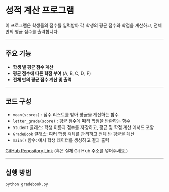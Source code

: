 # 성적 계산 프로그램

이 프로그램은 학생들의 점수를 입력받아 각 학생의 평균 점수와 학점을 계산하고, 전체 반의 평균 점수를 출력합니다.

---

## 주요 기능

* **학생 별 평균 점수 계산**
* **평균 점수에 따른 학점 부여** (A, B, C, D, F)
* **전체 반의 평균 점수 계산 및 출력**

---

## 코드 구성

* `mean(scores)` : 점수 리스트를 받아 평균을 계산하는 함수
* `letter_grade(score)` : 평균 점수에 따라 학점을 반환하는 함수
* `Student` 클래스: 학생 이름과 점수를 저장하고, 평균 및 학점 계산 메서드 포함
* `GradeBook` 클래스: 여러 학생 객체를 관리하고 전체 반 평균을 계산
* `main()` 함수: 예시 학생 데이터를 생성하고 결과 출력

[GitHub Repository Link](https://github.com/choi1127/gradebook.git)
(혹은 실제 Git Hub 주소를 넣어주세요.)

---

## 실행 방법

```bash
python gradebook.py